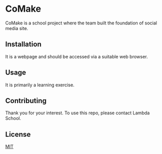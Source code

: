 

# CoMake

CoMake is a school project where the team built the foundation of social media site.

## Installation

It is a webpage and should be accessed via a suitable web browser.

## Usage


It is primarily a learning exercise. 

## Contributing
Thank you for your interest. To use this repo, please contact Lambda School. 

## License
[MIT](https://choosealicense.com/licenses/mit/)
